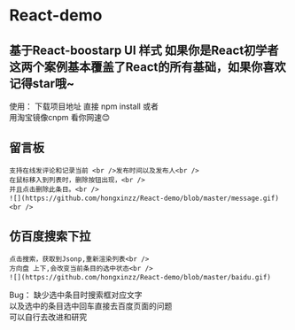 # React-demo
基于React-boostarp UI 样式
如果你是React初学者 这两个案例基本覆盖了React的所有基础，如果你喜欢记得star哦~
--------------------
使用：
下载项目地址
直接 npm install 或者<br />用淘宝镜像cnpm 看你网速:blush:

## 留言板

    支持在线发评论和记录当前 <br />发布时间以及发布人<br />
    在鼠标移入到列表时，删除按钮出现，<br />
    并且点击删除此条目。<br />
    ![](https://github.com/hongxinzz/React-demo/blob/master/message.gif)<br />
## 仿百度搜索下拉<br />
    点击搜索，获取到Jsonp,重新渲染列表<br />
    方向盘 上下,会改变当前条目的选中状态<br />
    ![](https://github.com/hongxinzz/React-demo/blob/master/baidu.gif)

Bug： 缺少选中条目时搜索框对应文字  <br />以及选中的条目选中回车直接去百度页面的问题<br />
可以自行去改进和研究
